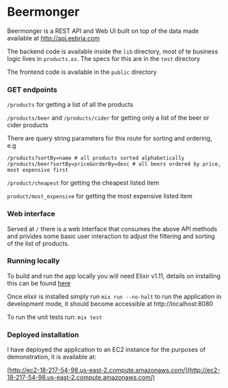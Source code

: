 # Beermonger

Beermonger is a REST API and Web UI built on top of the data made available at http://api.eebria.com

The backend code is available inside the `lib` directory, most of te business logic lives in `products.ex`.
The specs for this are in the `test` directory

The frontend code is available in the `public` directory

### GET endpoints
`/products` for getting a list of all the products 

`/products/beer` and `/products/cider` for getting only a list of the beer or cider products

There are query string parameters for this route for sorting and ordering, e.g
```
/products?sortBy=name # all products sorted alphabetically
/products/beer?sortBy=price&orderBy=desc # all beers ordered by price, most expensive first 
```


`/product/cheapest` for getting the cheapest listed item

`product/most_expensive` for getting the most expensive listed item

### Web interface

Served at `/` there is a web interface that consumes the above API methods and privides some basic user interaction to adjust the filtering and sorting of the list of products.

### Running locally

To build and run the app locally you will need Elixir v1.11, details on installing this can be found [here](https://elixir-lang.org/install.html)

Once elixir is installed simply run `mix run --no-halt` to run the application in development mode, it should become accessible at http://localhost:8080

To run the unit tests run: `mix test`

### Deployed installation

I have deployed the application to an EC2 instance for the purposes of demonstration, it is available at:

[http://ec2-18-217-54-98.us-east-2.compute.amazonaws.com/](http://ec2-18-217-54-98.us-east-2.compute.amazonaws.com/)

